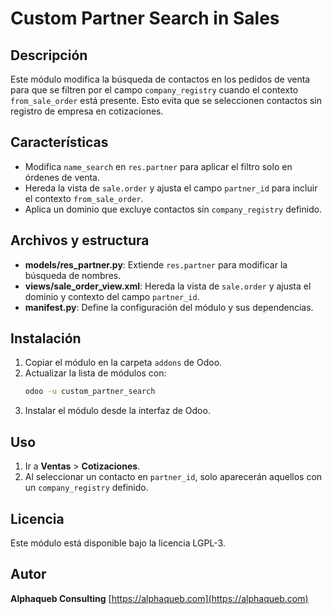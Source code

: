 # Custom Partner Search in Sales

## Descripción
Este módulo modifica la búsqueda de contactos en los pedidos de venta para que se filtren por el campo `company_registry` cuando el contexto `from_sale_order` está presente. Esto evita que se seleccionen contactos sin registro de empresa en cotizaciones.

## Características
- Modifica `name_search` en `res.partner` para aplicar el filtro solo en órdenes de venta.
- Hereda la vista de `sale.order` y ajusta el campo `partner_id` para incluir el contexto `from_sale_order`.
- Aplica un dominio que excluye contactos sin `company_registry` definido.

## Archivos y estructura

- **models/res_partner.py**: Extiende `res.partner` para modificar la búsqueda de nombres.
- **views/sale_order_view.xml**: Hereda la vista de `sale.order` y ajusta el dominio y contexto del campo `partner_id`.
- **__manifest__.py**: Define la configuración del módulo y sus dependencias.

## Instalación
1. Copiar el módulo en la carpeta `addons` de Odoo.
2. Actualizar la lista de módulos con:
   ```bash
   odoo -u custom_partner_search
   ```
3. Instalar el módulo desde la interfaz de Odoo.

## Uso
1. Ir a **Ventas** > **Cotizaciones**.
2. Al seleccionar un contacto en `partner_id`, solo aparecerán aquellos con un `company_registry` definido.

## Licencia
Este módulo está disponible bajo la licencia LGPL-3.

## Autor
**Alphaqueb Consulting**
[https://alphaqueb.com](https://alphaqueb.com)

